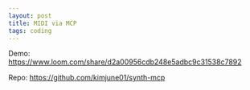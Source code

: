 ```yaml
---
layout: post
title: MIDI via MCP
tags: coding
---
```


Demo:
https://www.loom.com/share/d2a00956cdb248e5adbc9c31538c7892

Repo:
https://github.com/kimjune01/synth-mcp